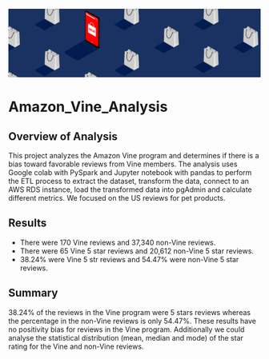 ![Amazon_vine_header](BigData.png)
# Amazon_Vine_Analysis

## Overview of Analysis
This project analyzes the Amazon Vine program and determines if there is a bias toward favorable reviews from Vine members.
The analysis uses Google colab with PySpark and Jupyter notebook with pandas to perform the ETL process to extract the dataset, transform the data, connect to an AWS RDS instance, load the transformed data into pgAdmin and calculate different metrics.
We focused on the US reviews for pet products.

## Results

* There were 170 Vine reviews and 37,340 non-Vine reviews.
* There were 65 Vine 5 star reviews and 20,612 non-Vine 5 star reviews.
* 38.24% were Vine 5 str reviews and 54.47% were non-Vine 5 star reviews.

## Summary

38.24% of the reviews in the Vine program were 5 stars reviews whereas the percentage in the non-Vine reviews is only 54.47%. These results have no positivity bias for reviews in the Vine program.
Additionally we could analyse the statistical distribution (mean, median and mode) of the star rating for the Vine and non-Vine reviews.
